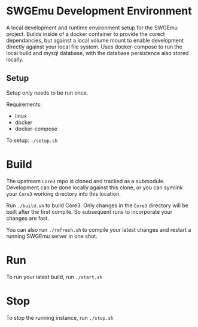 # SWGEmu Development Environment

A local development and runtime environment setup for the SWGEmu project.  Builds inside of a docker container to provide the corect dependancies, but against a local volume mount to enable development directly against your local file system.  Uses docker-compose to run the local build and mysql database, with the database persistence also stored locally.  

## Setup

Setup only needs to be run once.

Requirements:
* linux
* docker
* docker-compose

To setup: `./setup.sh`

# Build

The upstream `Core3` repo is cloned and tracked as a submodule.  Development can be done locally against this clone, or you can symlink your `Core3` working directory into this location.

Run `./build.sh` to build Core3.  Only changes in the `Core3` directory will be built after the first compile.  So subsequent runs to incorporate your changes are fast.

You can also run `./refresh.sh` to compile your latest changes and restart a running SWGEmu server in one shot.

# Run

To run your latest build, run `./start.sh`

# Stop

To stop the running instance, run `./stop.sh`
